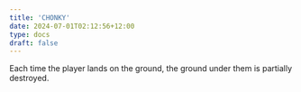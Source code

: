 ```yaml
---
title: 'CHONKY'
date: 2024-07-01T02:12:56+12:00
type: docs
draft: false
---
```


Each time the player lands on the ground, the ground under them is partially destroyed.

